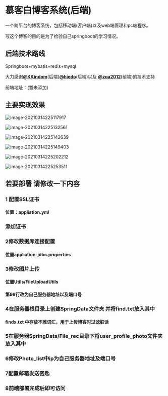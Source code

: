 # 慕客白博客系统(后端)

一个跨平台的博客系统，包括移动端(客户端)以及web端管理和pc端程序。

写这个博客的目的是为了检验自己springboot的学习情况。

## 后端技术路线

Springboot+mybatis+redis+mysql

大力感谢[**@KKindom**](https://github.com/KKindom)(后端)[**@hiedo**](https://github.com/hiedo)(后端)以及 [**@zqa2012**](https://github.com/zqa2012)(前端)的技术支持

前端地址：(暂未添加)

## 主要实现效果

![image-20210314225117917](C:\Users\马飞凡\AppData\Roaming\Typora\typora-user-images\image-20210314225117917.png)

![image-20210314225132561](C:\Users\马飞凡\AppData\Roaming\Typora\typora-user-images\image-20210314225132561.png)



![image-20210314225142639](C:\Users\马飞凡\AppData\Roaming\Typora\typora-user-images\image-20210314225142639.png)

![image-20210314225149403](C:\Users\马飞凡\AppData\Roaming\Typora\typora-user-images\image-20210314225149403.png)

![image-20210314225202212](C:\Users\马飞凡\AppData\Roaming\Typora\typora-user-images\image-20210314225202212.png)

![image-20210314225253511](C:\Users\马飞凡\AppData\Roaming\Typora\typora-user-images\image-20210314225253511.png)



## 若要部署 请修改一下内容

### 1 配置SSL证书

####  位置：appliation.yml

### 添加证书

### 2修改数据库连接配置

#### 位置appliation-jdbc.properties

### 3修改图片上传

#### 位置Utils/FileUploadUtils

#### 第98行改为自己服务器地址以及端口号

### 4在服务器根目录上创建SpringData文件夹 并将find.txt放入其中
#### findx.txt 中存放不雅词汇，用于上传博客时过滤脏话

### 5在服务器SpringData/File_rec目录下将user_profile_photo文件夹放入其中

### 6修改Photo_list中ip为自己服务器地址及端口号

### 7配置邮箱发送密匙

### 8前端部署完成后即可访问